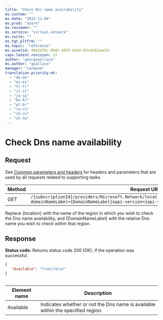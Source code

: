 ```yaml
---
title: "Check Dns name availability"
ms.custom: ""
ms.date: "2015-11-04"
ms.prod: "azure"
ms.reviewer: ""
ms.service: "virtual-network"
ms.suite: ""
ms.tgt_pltfrm: ""
ms.topic: "reference"
ms.assetid: 40e247bc-80dc-4957-b53e-03c4342aae7e
caps.latest.revision: 11
author: "georgewallace"
ms.author: "gwallace"
manager: "carmonm"
translation.priority.mt: 
  - "de-de"
  - "es-es"
  - "fr-fr"
  - "it-it"
  - "ja-jp"
  - "ko-kr"
  - "pt-br"
  - "ru-ru"
  - "zh-cn"
  - "zh-tw"
---
```

# Check Dns name availability
## Request  
 See [Common parameters and headers](supporting-tasks.md#bk_common) for headers and parameters that are used by all requests related to supporting tasks.  
  
|Method|Request URI|  
|------------|-----------------|  
|GET|`/{subscriptionId}/providers/Microsoft.Network/locations/{location}/CheckDnsNameAvailability?domainNameLabel={DomainNameLabel}&api-version={api-version}`|  
  
 Replace {location} with the name of the region in which you wish to check the Dns name availability, and {DomainNameLabel} with the relative Dns name you wish to check within that region.  
  
## Response  
 **Status code:** Returns status code 200 (OK), if the operation was successful.  
  
```json
{  
   "Available": "true|false"  
}  
  
```  
  
|Element name|Description|  
|------------------|-----------------|  
|Available|Indicates whether or not the Dns name is available within the specified region.|
